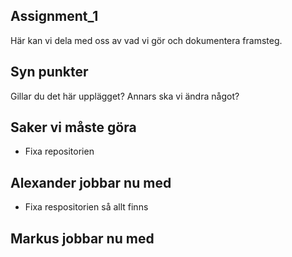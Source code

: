 Assignment_1
---

Här kan vi dela med oss av vad vi gör och dokumentera framsteg.

Syn punkter
---

Gillar du det här upplägget?
Annars ska vi ändra något?

Saker vi måste göra
---
* Fixa repositorien

Alexander jobbar nu med
---
* Fixa respositorien så allt finns

Markus jobbar nu med
---

